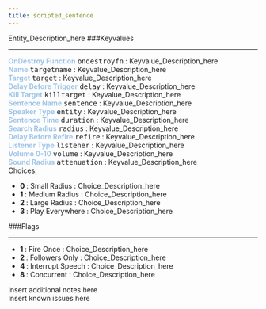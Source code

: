 ```yaml
---
title: scripted_sentence
---
```


Entity_Description_here
###Keyvalues
<hr>
<div class="entityentry" markdown="1">
<span style="color:#9fc5e8;"><b>OnDestroy Function</b></span> <kbd  class="tooltip" data-tooltip="string">ondestroyfn</kbd> :
Keyvalue_Description_here
</div>
<div class="entityentry" markdown="1">
<span style="color:#9fc5e8;"><b>Name</b></span> <kbd  class="tooltip" data-tooltip="target_source">targetname</kbd> :
Keyvalue_Description_here
</div>
<div class="entityentry" markdown="1">
<span style="color:#9fc5e8;"><b>Target</b></span> <kbd  class="tooltip" data-tooltip="target_destination">target</kbd> :
Keyvalue_Description_here
</div>
<div class="entityentry" markdown="1">
<span style="color:#9fc5e8;"><b>Delay Before Trigger</b></span> <kbd  class="tooltip" data-tooltip="string">delay</kbd> :
Keyvalue_Description_here
</div>
<div class="entityentry" markdown="1">
<span style="color:#9fc5e8;"><b>Kill Target</b></span> <kbd  class="tooltip" data-tooltip="target_destination">killtarget</kbd> :
Keyvalue_Description_here
</div>
<div class="entityentry" markdown="1">
<span style="color:#9fc5e8;"><b>Sentence Name</b></span> <kbd  class="tooltip" data-tooltip="string">sentence</kbd> :
Keyvalue_Description_here
</div>
<div class="entityentry" markdown="1">
<span style="color:#9fc5e8;"><b>Speaker Type</b></span> <kbd  class="tooltip" data-tooltip="string">entity</kbd> :
Keyvalue_Description_here
</div>
<div class="entityentry" markdown="1">
<span style="color:#9fc5e8;"><b>Sentence Time</b></span> <kbd  class="tooltip" data-tooltip="string">duration</kbd> :
Keyvalue_Description_here
</div>
<div class="entityentry" markdown="1">
<span style="color:#9fc5e8;"><b>Search Radius</b></span> <kbd  class="tooltip" data-tooltip="integer">radius</kbd> :
Keyvalue_Description_here
</div>
<div class="entityentry" markdown="1">
<span style="color:#9fc5e8;"><b>Delay Before Refire</b></span> <kbd  class="tooltip" data-tooltip="string">refire</kbd> :
Keyvalue_Description_here
</div>
<div class="entityentry" markdown="1">
<span style="color:#9fc5e8;"><b>Listener Type</b></span> <kbd  class="tooltip" data-tooltip="string">listener</kbd> :
Keyvalue_Description_here
</div>
<div class="entityentry" markdown="1">
<span style="color:#9fc5e8;"><b>Volume 0-10</b></span> <kbd  class="tooltip" data-tooltip="string">volume</kbd> :
Keyvalue_Description_here
</div>
<div class="entityentry" markdown="1">
<span style="color:#9fc5e8;"><b>Sound Radius</b></span> <kbd  class="tooltip" data-tooltip="Choices">attenuation</kbd> :
Keyvalue_Description_here
<div class="accordion">
<input type="checkbox" id="accordion-1" name="accordion-checkbox" hidden>
<label class="accordion-header" for="accordion-1">
<i class="icon icon-arrow-right mr-1"></i>
Choices:
</label>
<div class="accordion-body">
<ul>
<li><b>0 </b></span> : Small Radius : Choice_Description_here</li>
<li><b>1 </b></span> : Medium Radius : Choice_Description_here</li>
<li><b>2 </b></span> : Large  Radius : Choice_Description_here</li>
<li><b>3 </b></span> : Play Everywhere : Choice_Description_here</li>
</ul>
</div>
</div>
</div>
###Flags
<hr>
<div class="entityflags">
<ul>
<li><b>1 </b></span> : Fire Once : Choice_Description_here</li>
<li><b>2 </b></span> : Followers Only : Choice_Description_here</li>
<li><b>4 </b></span> : Interrupt Speech : Choice_Description_here</li>
<li><b>8 </b></span> : Concurrent : Choice_Description_here</li>
</ul>
</div>
<div class="notices blue">Insert additional notes here</div>
<div class="notices red">Insert known issues here</div>
